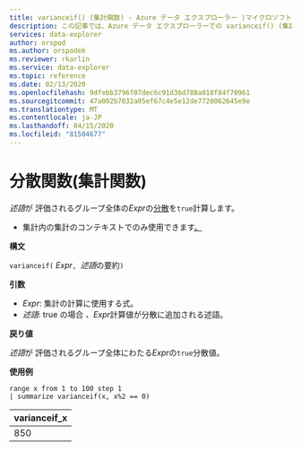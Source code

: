 ```yaml
---
title: varianceif() (集計関数) - Azure データ エクスプローラー |マイクロソフトドキュメント
description: この記事では、Azure データ エクスプローラーでの varianceif() (集計関数) について説明します。
services: data-explorer
author: orspod
ms.author: orspodek
ms.reviewer: rkarlin
ms.service: data-explorer
ms.topic: reference
ms.date: 02/13/2020
ms.openlocfilehash: 9dfebb3796f07dec6c91d36d788a018f84f70961
ms.sourcegitcommit: 47a002b7032a05ef67c4e5e12de7720062645e9e
ms.translationtype: MT
ms.contentlocale: ja-JP
ms.lasthandoff: 04/15/2020
ms.locfileid: "81504677"
---
```

# <a name="varianceif-aggregation-function"></a>分散関数(集計関数)

*述語*が 評価されるグループ全体の*Expr*の[分散](variance-aggfunction.md)を`true`計算します。

* 集計内の集計のコンテキストでのみ使用できます[。](summarizeoperator.md)

**構文**

`varianceif(` *Expr*`, `*述語*の要約`)`

**引数**

* *Expr*: 集計の計算に使用する式。 
* *述語*: true の場合 *、Expr*計算値が分散に追加される述語。

**戻り値**

*述語*が 評価されるグループ全体にわたる*Expr*の`true`分散値。
 
**使用例**

```kusto
range x from 1 to 100 step 1
| summarize varianceif(x, x%2 == 0)

```

|varianceif_x|
|---|
|850|